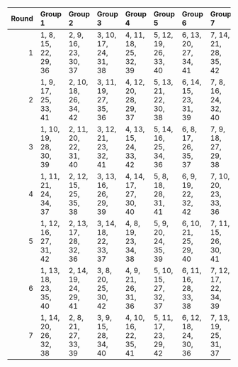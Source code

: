 |   Round | Group 1               | Group 2               | Group 3               | Group 4               | Group 5               | Group 6               | Group 7               |
|--------:|:----------------------|:----------------------|:----------------------|:----------------------|:----------------------|:----------------------|:----------------------|
|       1 | 1, 8, 15, 22, 29, 36  | 2, 9, 16, 23, 30, 37  | 3, 10, 17, 24, 31, 38 | 4, 11, 18, 25, 32, 39 | 5, 12, 19, 26, 33, 40 | 6, 13, 20, 27, 34, 41 | 7, 14, 21, 28, 35, 42 |
|       2 | 1, 9, 17, 25, 33, 41  | 2, 10, 18, 26, 34, 42 | 3, 11, 19, 27, 35, 36 | 4, 12, 20, 28, 29, 37 | 5, 13, 21, 22, 30, 38 | 6, 14, 15, 23, 31, 39 | 7, 8, 16, 24, 32, 40  |
|       3 | 1, 10, 19, 28, 30, 39 | 2, 11, 20, 22, 31, 40 | 3, 12, 21, 23, 32, 41 | 4, 13, 15, 24, 33, 42 | 5, 14, 16, 25, 34, 36 | 6, 8, 17, 26, 35, 37  | 7, 9, 18, 27, 29, 38  |
|       4 | 1, 11, 21, 24, 34, 37 | 2, 12, 15, 25, 35, 38 | 3, 13, 16, 26, 29, 39 | 4, 14, 17, 27, 30, 40 | 5, 8, 18, 28, 31, 41  | 6, 9, 19, 22, 32, 42  | 7, 10, 20, 23, 33, 36 |
|       5 | 1, 12, 16, 27, 31, 42 | 2, 13, 17, 28, 32, 36 | 3, 14, 18, 22, 33, 37 | 4, 8, 19, 23, 34, 38  | 5, 9, 20, 24, 35, 39  | 6, 10, 21, 25, 29, 40 | 7, 11, 15, 26, 30, 41 |
|       6 | 1, 13, 18, 23, 35, 40 | 2, 14, 19, 24, 29, 41 | 3, 8, 20, 25, 30, 42  | 4, 9, 21, 26, 31, 36  | 5, 10, 15, 27, 32, 37 | 6, 11, 16, 28, 33, 38 | 7, 12, 17, 22, 34, 39 |
|       7 | 1, 14, 20, 26, 32, 38 | 2, 8, 21, 27, 33, 39  | 3, 9, 15, 28, 34, 40  | 4, 10, 16, 22, 35, 41 | 5, 11, 17, 23, 29, 42 | 6, 12, 18, 24, 30, 36 | 7, 13, 19, 25, 31, 37 |